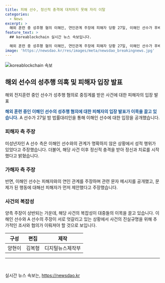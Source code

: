 ```yaml
---
title: 피해 선수, 정신적 충격에 대처하지 못해 자리 이탈
categories:
  - News
excerpt: >
  해외 훈련 중 성추행 혐의 이해인, 연인관계 주장에 피해자 당황 27일, 이해인 선수가 후배 A를 성추행한 혐의를 부인하고 연인 관계를 주장함에 따라, A 선수는 이에 당황하며 법률대리인을 통해 입장을 공개했습니다. A 측은 미성년자로서 이해인의 성적 행위에 당황하고 정신적 충격을 받았다고 밝히며, 현재 정신과 치료를 받고 있다고 전했습니다. 양측의 주장이 엇갈리는 가운데, 이해인은 피해자가 제안한 것이라 주장하며 관련된 문자메시지를 공개했습니다.
feature_text: >
  ## koreablockchain 실시간 뉴스 속보입니다.

  해외 훈련 중 성추행 혐의 이해인, 연인관계 주장에 피해자 당황 27일, 이해인 선수가 후배 A를 성추행한 혐의를 부인하고 연인 관계를 주장함에 따라, A 선수는 이에 당황하며 법률대리인을 통해 입장을 공개했습니다. A 측은 미성년자로서 이해인의 성적 행위에 당황하고 정신적 충격을 받았다고 밝히며, 현재 정신과 치료를 받고 있다고 전했습니다. 양측의 주장이 엇갈리는 가운데, 이해인은 피해자가 제안한 것이라 주장하며 관련된 문자메시지를 공개했습니다.
image: 'https://newsdao.kr/res/images/meta/newsdao_breakingnews.jpg'
---
```


<p><img src="https://newsdao.kr/res/images/meta/newsdao_breakingnews.jpg" alt="koreablockchain 속보" /></p>

<h2 data-ke-size="size26">해외 선수의 성추행 의혹 및 피해자 입장 발표</h2>

<p data-ke-size="size16">해외 전지훈련 중인 선수가 성추행 혐의로 중징계를 받은 사건에 대한 피해자의 입장 발표</p>

<p><b><span style="color: #1a5490;">해외 훈련 중인 이해인 선수의 성추행 혐의에 대한 피해자의 입장 발표가 이목을 끌고 있습니다.</span></b> A 선수가 27일 밤 법률대리인을 통해 이해인 선수에 대한 입장을 공개했습니다.</p>

<h3>피해자 측 주장</h3>

<p data-ke-size="size16">미성년자인 A 선수 측은 이해인 선수와의 관계가 명확하지 않은 상황에서 성적 행위가 있었다고 주장했습니다. 더불어, 해당 사건 이후 정신적 충격을 받아 정신과 치료를 시작했다고 밝혔습니다.</p>

<h3>가해자 측 주장</h3>

<p data-ke-size="size16">반면, 이해인 선수는 피해자와의 연인 관계를 주장하며 관련 문자 메시지를 공개했고, 문제가 된 행동에 대해선 피해자가 먼저 제안했다고 주장했습니다.</p>

<h3>사건의 복잡성</h3>

<p data-ke-size="size16">양측 주장이 상반되는 가운데, 해당 사건의 복잡성이 대중들의 이목을 끌고 있습니다. 이해인 선수와 A 선수의 주장이 서로 엇갈리고 있는 상황에서 사건의 진실규명을 위해 추가적인 조사와 협의가 이뤄져야 할 것으로 보입니다.</p>

<table>
  <thead>
    <tr>
      <th style="text-align: center;">구성</th>
      <th style="text-align: center;">편집</th>
      <th style="text-align: center;">제작</th>
    </tr>
  </thead>
  <tbody>
    <tr>
      <td style="text-align: center;">양현이</td>
      <td style="text-align: center;">김복형</td>
      <td style="text-align: center;">디지털뉴스제작부</td>
    </tr>
  </tbody>
</table>

<hr>

<p data-ke-size="size16">&nbsp;</p>
실시간 뉴스 속보는, <a href="https://newsdao.kr" rel="dofollow">https://newsdao.kr</a>


